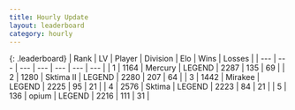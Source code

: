 ```yaml
---
title: Hourly Update
layout: leaderboard
category: hourly
---
```


{: .leaderboard}
| Rank | LV | Player | Division | Elo | Wins | Losses |
| --- | --- | --- | --- | --- | --- | --- |
| <span data-change="0">1</span> | 1164 | <span title="ID: 692745">Mercury</span> | LEGEND | <span data-change="0">2287</span> | <span data-change="0">135</span> | <span data-change="0">69</span> |
| <span data-change="0">2</span> | 1280 | <span title="ID: 402846">Sktima II</span> | LEGEND | <span data-change="14">2280</span> | <span data-change="5">207</span> | <span data-change="0">64</span> |
| <span data-change="0">3</span> | 1442 | <span title="ID: 416373">Mirakee</span> | LEGEND | <span data-change="0">2225</span> | <span data-change="0">95</span> | <span data-change="0">21</span> |
| <span data-change="0">4</span> | 2576 | <span title="ID: 353063">Sktima</span> | LEGEND | <span data-change="0">2223</span> | <span data-change="0">84</span> | <span data-change="0">21</span> |
| <span data-change="0">5</span> | 136 | <span title="ID: 750033">opium</span> | LEGEND | <span data-change="0">2216</span> | <span data-change="0">111</span> | <span data-change="0">31</span> |